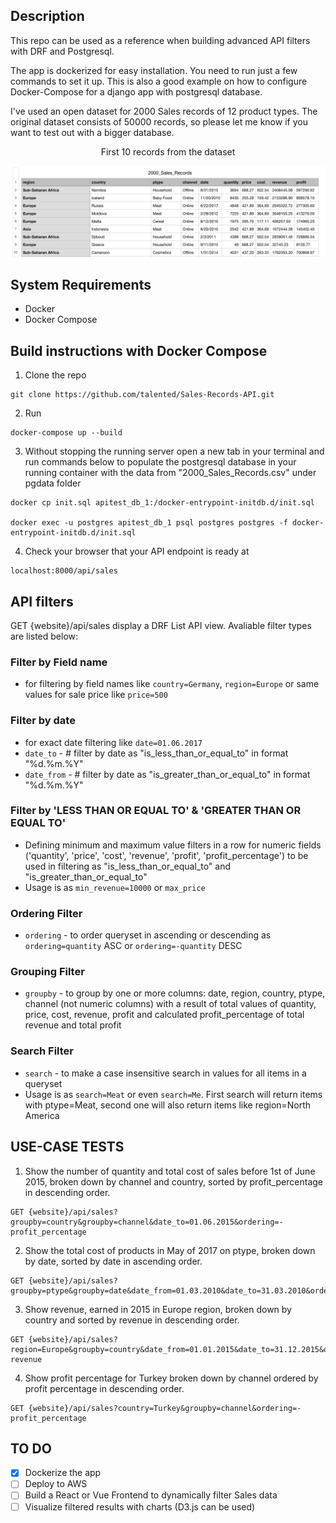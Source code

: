 ## Description

<p>This repo can be used as a reference when building advanced API filters with DRF and Postgresql.</p>
<p>The app is dockerized for easy installation. You need to run just a few commands to set it up. This is also a good example on how to configure Docker-Compose for a django app with postgresql database.</p>
<p>I've used an open dataset for 2000 Sales records of 12 product types. The original dataset consists of 50000 records, so please let me know if you want to test out with a bigger database.</p>

<p align=center>First 10 records from the dataset</p>

![Screenshot](Screenshot.png)

## System Requirements

- Docker
- Docker Compose

## Build instructions with Docker Compose

1. Clone the repo

```shell
git clone https://github.com/talented/Sales-Records-API.git
```

2. Run

```shell
docker-compose up --build
```

3. Without stopping the running server open a new tab in your terminal and run commands below to populate the postgresql database in your running container with the data from "2000_Sales_Records.csv" under pgdata folder

```shell
docker cp init.sql apitest_db_1:/docker-entrypoint-initdb.d/init.sql

docker exec -u postgres apitest_db_1 psql postgres postgres -f docker-entrypoint-initdb.d/init.sql
```

4. Check your browser that your API endpoint is ready at

```shell
localhost:8000/api/sales
```

## API filters

<p>GET {website}/api/sales display a DRF List API view. Avaliable filter types are listed below:<p>

### Filter by Field name

- for filtering by field names like `country=Germany`, `region=Europe` or same values for sale price like `price=500`

### Filter by date

- for exact date filtering like `date=01.06.2017`
- `date_to` - # filter by date as "is_less_than_or_equal_to" in format "%d.%m.%Y"
- `date_from` - # filter by date as "is_greater_than_or_equal_to" in format "%d.%m.%Y"

### Filter by 'LESS THAN OR EQUAL TO' & 'GREATER THAN OR EQUAL TO'

- Defining minimum and maximum value filters in a row for numeric fields ('quantity', 'price', 'cost', 'revenue', 'profit', 'profit_percentage') to be used in filtering as "is_less_than_or_equal_to" and "is_greater_than_or_equal_to"
- Usage is as `min_revenue=10000` or `max_price`

### Ordering Filter

- `ordering` - to order queryset in ascending or descending as `ordering=quantity` ASC or `ordering=-quantity` DESC

### Grouping Filter

- `groupby` - to group by one or more columns: date, region, country, ptype, channel (not numeric columns) with a result of total values of quantity, price, cost, revenue, profit and calculated profit_percentage of total revenue and total profit

### Search Filter

- `search` - to make a case insensitive search in values for all items in a queryset
- Usage is as `search=Meat` or even `search=Me`. First search will return items with ptype=Meat, second one will also return items like region=North America

## USE-CASE TESTS

1. Show the number of quantity and total cost of sales before 1st of June 2015, broken down by channel and country, sorted by profit_percentage in descending order.

```shell
GET {website}/api/sales?groupby=country&groupby=channel&date_to=01.06.2015&ordering=-profit_percentage
```

2. Show the total cost of products in May of 2017 on ptype, broken down by date, sorted by date in ascending order.

```shell
GET {website}/api/sales?groupby=ptype&groupby=date&date_from=01.03.2010&date_to=31.03.2010&ordering=date
```

3. Show revenue, earned in 2015 in Europe region, broken down by country and sorted by revenue in descending order.

```shell
GET {website}/api/sales?region=Europe&groupby=country&date_from=01.01.2015&date_to=31.12.2015&ordering=-revenue
```

4. Show profit percentage for Turkey broken down by channel ordered by profit percentage in descending order.

```shell
GET {website}/api/sales?country=Turkey&groupby=channel&ordering=-profit_percentage
```

## TO DO

- [x] Dockerize the app
- [ ] Deploy to AWS
- [ ] Build a React or Vue Frontend to dynamically filter Sales data
- [ ] Visualize filtered results with charts (D3.js can be used)
